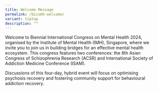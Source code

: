 ```yaml
---
title: Welcome Message
permalink: /bicomh-welcome/
variant: tiptap
description: ""
---
```

<p>Welcome to Biennial International Congress on Mental Health 2024, organised
by the Institute of Mental Health (IMH), Singapore, where we invite you
to join us in building bridges for an effective mental health ecosystem.
This congress features two conferences: the 8th Asian Congress of Schizophrenia
Research (ACSR) and International Society of Addiction Medicine Conference
(ISAM).</p>
<p>Discussions of this four-day, hybrid event will focus on optimising psychosis
recovery and fostering community support for behavioural addiction recovery.</p>
